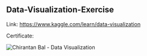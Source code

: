 ## Data-Visualization-Exercise

Link: https://www.kaggle.com/learn/data-visualization

Certificate:

![Chirantan Bal - Data Visualization](https://github.com/chirantan-sym/Data-Cleaning-Exercises/assets/76128564/1d8e81a7-fa2a-41f8-b563-8ac2867218f4)
